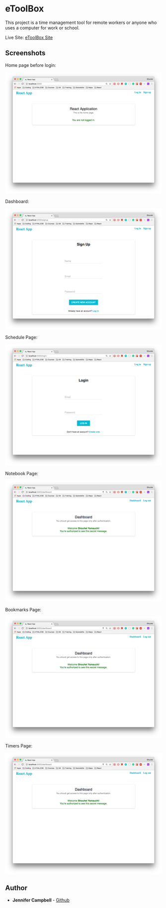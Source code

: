 # eToolBox

This project is a time management tool for remote workers or anyone who uses a computer for work or school.

Live Site:  [eToolBox Site](https://etoolbox-react.herokuapp.com/)

## Screenshots

Home page before login:

![Alt Home Page](/README/home.png?raw=true)

Dashboard:

![Alt Signup Page](/README/signup.png?raw=true)

Schedule Page:

![Alt Login Page](/README/login.png?raw=true)

Notebook Page:

![Alt Dashboard](/README/dashboard.png?raw=true)

Bookmarks Page:

![Alt Dashboard](/README/dashboard.png?raw=true)

Timers Page:

![Alt Dashboard](/README/dashboard.png?raw=true)

## Author

* **Jennifer Campbell** - [Github](https://github.com/DreamBelieva24)
